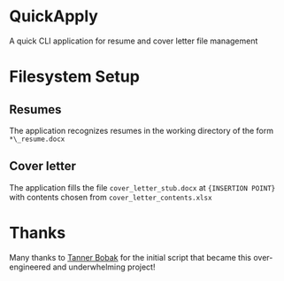 # QuickApply
A quick CLI application for resume and cover letter file management

# Filesystem Setup
## Resumes
The application recognizes resumes in the working directory of the form `*\_resume.docx`
## Cover letter
The application fills the file `cover_letter_stub.docx` at `{INSERTION POINT}` with contents chosen from `cover_letter_contents.xlsx`
# Thanks
Many thanks to [Tanner Bobak](https://github.com/tannerbobak) for the initial script that became this over-engineered and underwhelming project!
